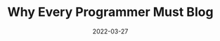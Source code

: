 ---
date: 2022-03-27
permalink: false
publisher: thepracticaldev
tags:
  - career
  - meta
target_url: https://dev.to/ruppysuppy/why-every-programmers-must-blog-3953
title: Why Every Programmer Must Blog
---